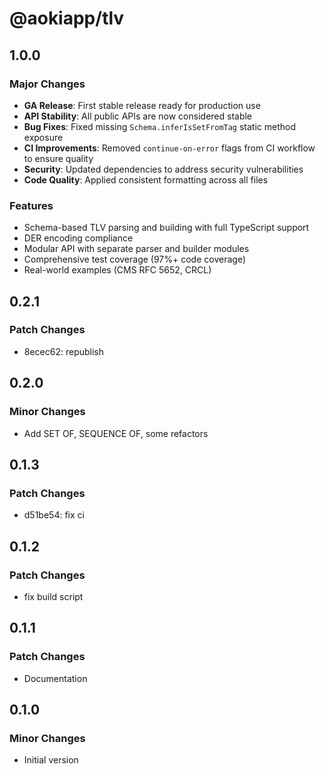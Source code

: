 # @aokiapp/tlv

## 1.0.0

### Major Changes

- **GA Release**: First stable release ready for production use
- **API Stability**: All public APIs are now considered stable
- **Bug Fixes**: Fixed missing `Schema.inferIsSetFromTag` static method exposure
- **CI Improvements**: Removed `continue-on-error` flags from CI workflow to ensure quality
- **Security**: Updated dependencies to address security vulnerabilities
- **Code Quality**: Applied consistent formatting across all files

### Features

- Schema-based TLV parsing and building with full TypeScript support
- DER encoding compliance
- Modular API with separate parser and builder modules
- Comprehensive test coverage (97%+ code coverage)
- Real-world examples (CMS RFC 5652, CRCL)

## 0.2.1

### Patch Changes

- 8ecec62: republish

## 0.2.0

### Minor Changes

- Add SET OF, SEQUENCE OF, some refactors

## 0.1.3

### Patch Changes

- d51be54: fix ci

## 0.1.2

### Patch Changes

- fix build script

## 0.1.1

### Patch Changes

- Documentation

## 0.1.0

### Minor Changes

- Initial version
